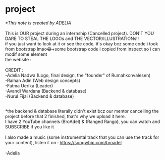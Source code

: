 # project<br>
<i>*This note is created by ADELIA</i><br><br>
This is OUR project during an internship (Cancelled project). DON'T YOU DARE TO STEAL THE LOGOs and THE VECTOR/ILLUSTRATIONs!!<br>
if you just want to look at it or see the code, it's okay bcz some code i took from bootstrap lmao😂+some bootstrap code i copied from inspect so i can modif some element<br>
the website : 
<br><br>
CREDIT :<br>
-Adelia Nadwa (Logo, final design, the "founder" of Rumahkonvalesen) <br>
-Raihan Adin (Web design concepts)<br>
-Fatma Uerika   (Leader)<br>
-Avandi Wardana (Backend & database)<br>
-Nurul Fijai    (Backend & database)<br><br>

*the backend & database literally didn't exist bcz our mentor cancelling the project before that 2 finished, that's why we upload it here.
<br>
I have 2 YouTube channels (BroAdel) & (Ranged Rango), you can watch and SUBSCRIBE if you like it<br><br>
I also made a music (some instrumental track that you can use the track for your content), listen it on : https://songwhip.com/broadel<br><br>
-Adelia
